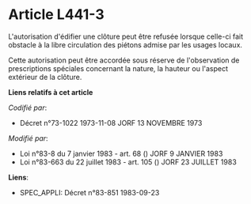 # Article L441-3

L'autorisation d'édifier une clôture peut être refusée lorsque celle-ci fait obstacle à la libre circulation des piétons
admise par les usages locaux.

Cette autorisation peut être accordée sous réserve de l'observation de prescriptions spéciales concernant la nature, la
hauteur ou l'aspect extérieur de la clôture.

**Liens relatifs à cet article**

_Codifié par_:

  - Décret n°73-1022 1973-11-08 JORF 13 NOVEMBRE 1973

_Modifié par_:

  - Loi n°83-8 du 7 janvier 1983 - art. 68 () JORF 9 JANVIER 1983
  - Loi n°83-663 du 22 juillet 1983 - art. 105 () JORF 23 JUILLET 1983

**Liens**:

  - SPEC_APPLI: Décret n°83-851 1983-09-23

